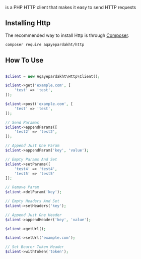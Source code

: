 is a PHP HTTP client that makes it easy to send HTTP requests

## Installing Http

The recommended way to install Http is through
[Composer](https://getcomposer.org/).

```bash
composer require aqayepardakht/http
```

## How To Use

```php

$client = new Aqayepardakht\Http\Client();

$client->get('example.com', [
	'test' => 'test',
]);

$client->post('example.com', [
	'test' => 'test',
]);

// Send Paramas
$client->appendParams([
	'test2' => 'test2',
]);

// Append Just One Param
$client->appendParam('key', 'value');

// Empty Params And Set
$client->setParams([
	'test4' => 'test4',
	'test5' => 'test5'
]);

// Remove Param
$client->delParam('key');

// Empty Headers And Set
$client->setHeaders('key');

// Append Just One Header
$client->appendHeader('key', 'value');

$client->getUrl();

$client->setUrl('example.com');

// Set Bearer Token Header
$client->withToken('token');
```

